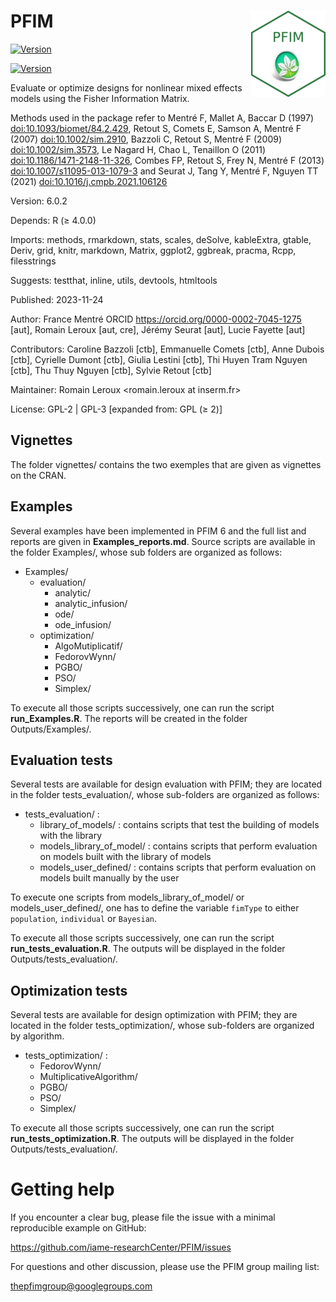 
# PFIM <a href="http://www.pfim.biostat.fr/"><img src="hex-PFIM.png" align="right" height="138" alt="PFIM website" /></a>

[![Version](https://img.shields.io/badge/Version-6.0.2-blue.svg)](https://github.com/yourusername/yourrepository)

[![Version](http://cranlogs.r-pkg.org/badges/grand-total/badger?color=green)](https://cran.r-project.org/package=PFIM)

Evaluate or optimize designs for nonlinear mixed effects models using
the Fisher Information Matrix.

Methods used in the package refer to Mentré F, Mallet A, Baccar D (1997)
<doi:10.1093/biomet/84.2.429>, Retout S, Comets E, Samson A, Mentré F
(2007) <doi:10.1002/sim.2910>, Bazzoli C, Retout S, Mentré F (2009)
<doi:10.1002/sim.3573>, Le Nagard H, Chao L, Tenaillon O (2011)
<doi:10.1186/1471-2148-11-326>, Combes FP, Retout S, Frey N, Mentré F
(2013) <doi:10.1007/s11095-013-1079-3> and Seurat J, Tang Y, Mentré F,
Nguyen TT (2021) <doi:10.1016/j.cmpb.2021.106126>

Version: 6.0.2

Depends: R (≥ 4.0.0)

Imports: methods, rmarkdown, stats, scales, deSolve, kableExtra, gtable,
Deriv, grid, knitr, markdown, Matrix, ggplot2, ggbreak, pracma, Rcpp,
filesstrings

Suggests: testthat, inline, utils, devtools, htmltools

Published: 2023-11-24

Author: France Mentré ORCID <https://orcid.org/0000-0002-7045-1275>
\[aut\], Romain Leroux \[aut, cre\], Jérémy Seurat \[aut\], Lucie
Fayette \[aut\]

Contributors: Caroline Bazzoli \[ctb\], Emmanuelle Comets \[ctb\], Anne
Dubois \[ctb\], Cyrielle Dumont \[ctb\], Giulia Lestini \[ctb\], Thi
Huyen Tram Nguyen \[ctb\], Thu Thuy Nguyen \[ctb\], Sylvie Retout
\[ctb\]

Maintainer: Romain Leroux \<romain.leroux at inserm.fr\>

License: GPL-2 \| GPL-3 \[expanded from: GPL (≥ 2)\]

## Vignettes

The folder vignettes/ contains the two exemples that are given as
vignettes on the CRAN.

## Examples

Several examples have been implemented in PFIM 6 and the full list and
reports are given in **Examples_reports.md**. Source scripts are
available in the folder Examples/, whose sub folders are organized as
follows:

- Examples/
  - evaluation/
    - analytic/
    - analytic_infusion/
    - ode/
    - ode_infusion/
  - optimization/
    - AlgoMutiplicatif/
    - FedorovWynn/
    - PGBO/
    - PSO/
    - Simplex/

To execute all those scripts successively, one can run the script
**run_Examples.R**. The reports will be created in the folder
Outputs/Examples/.

## Evaluation tests

Several tests are available for design evaluation with PFIM; they are
located in the folder tests_evaluation/, whose sub-folders are organized
as follows:

- tests_evaluation/ :
  - library_of_models/ : contains scripts that test the building of
    models with the library
  - models_library_of_model/ : contains scripts that perform evaluation
    on models built with the library of models
  - models_user_defined/ : contains scripts that perform evaluation on
    models built manually by the user

To execute one scripts from models_library_of_model/ or
models_user_defined/, one has to define the variable `fimType` to either
`population`, `individual` or `Bayesian`.

To execute all those scripts successively, one can run the script
**run_tests_evaluation.R**. The outputs will be displayed in the folder
Outputs/tests_evaluation/.

## Optimization tests

Several tests are available for design optimization with PFIM; they are
located in the folder tests_optimization/, whose sub-folders are
organized by algorithm.

- tests_optimization/ :
  - FedorovWynn/
  - MultiplicativeAlgorithm/
  - PGBO/
  - PSO/
  - Simplex/

To execute all those scripts successively, one can run the script
**run_tests_optimization.R**. The outputs will be displayed in the
folder Outputs/tests_evaluation/.

# Getting help

If you encounter a clear bug, please file the issue with a minimal
reproducible example on GitHub:

<https://github.com/iame-researchCenter/PFIM/issues>

For questions and other discussion, please use the PFIM group mailing
list:

<thepfimgroup@googlegroups.com>
